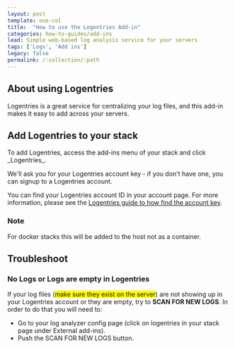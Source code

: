 ```yaml
---
layout: post
template: one-col
title:  "How to use the Logentries Add-in"
categories: how-to-guides/add-ins
lead: Simple web-based log analysis service for your servers
tags: ['Logs', 'Add ins']
legacy: false
permalink: /:collection/:path
---
```




<h2 id="about">About using Logentries</h2>

Logentries is a great service for centralizing your log files, and this add-in makes it easy to add across your servers.

<h2 id="add">Add Logentries to your stack</h2>
To add Logentries, access the add-ins menu of your stack and click _Logentries_.

We'll ask you for your Logentries account key - if you don't have one, you can signup to a Logentries account.

You can find your Logentries account ID in your account page. For more information, please see the [Logentries guide to how find the account key](https://docs.logentries.com/docs/accountkey/).

<div class="notice notice-danger">
	<h3>Note</h3>
	<p>For docker stacks this will be added to the host not as a container.</p>
</div>

<h2 id="troubleshoot">Troubleshoot</h2>

### No Logs or Logs are empty in Logentries

If your log files (<span style="background-color: #FFFF00">make sure they exist on the server</span>) are not showing up in your Logentries account or they are empty, try to <b>SCAN FOR NEW LOGS</b>. In order to do that you will need to:

- Go to your log analyzer config page (click on logentries in your stack page under External add-ins).
- Push the SCAN FOR NEW LOGS button.